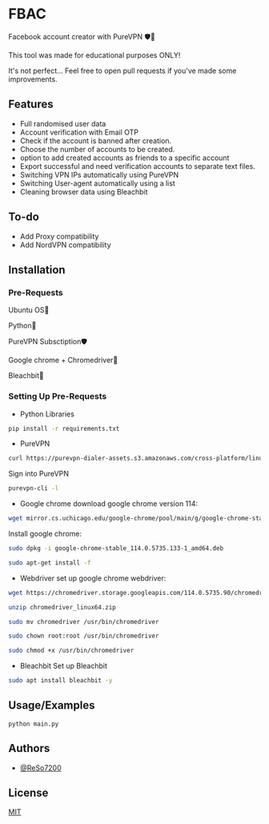 
# FBAC

Facebook account creator with PureVPN 🛡️🔑

This tool was made for educational purposes ONLY!


It's not perfect... Feel free to open pull requests if you've made some improvements.
## Features

- Full randomised user data
- Account verification with Email OTP
- Check if the account is banned after creation.
- Choose the number of accounts to be created.
- option to add created accounts as friends to a specific account
- Export successful and need verification accounts to separate text files.
- Switching VPN IPs automatically using PureVPN
- Switching User-agent automatically using a list
- Cleaning browser data using Bleachbit

## To-do

- Add Proxy compatibility
- Add NordVPN compatibility 

## Installation

### Pre-Requests


  Ubuntu OS🐧

  Python🐍

  PureVPN Subsctiption🛡️

  Google chrome + Chromedriver🔰

  Bleachbit🧹

### Setting Up Pre-Requests
* Python Libraries
```bash
pip install -r requirements.txt

```

* PureVPN
```bash
curl https://purevpn-dialer-assets.s3.amazonaws.com/cross-platform/linux-cli/production/cli-install.sh | sudo bash
```
Sign into PureVPN
```bash
purevpn-cli -l
```
* Google chrome
download google chrome version 114:
```bash
wget mirror.cs.uchicago.edu/google-chrome/pool/main/g/google-chrome-stable/google-chrome-stable_114.0.5735.133-1_amd64.deb
```
Install google chrome:
```bash
sudo dpkg -i google-chrome-stable_114.0.5735.133-1_amd64.deb
```
```bash
sudo apt-get install -f
```
* Webdriver
set up google chrome webdriver:
```bash
wget https://chromedriver.storage.googleapis.com/114.0.5735.90/chromedriver_linux64.zip
```
```bash
unzip chromedriver_linux64.zip
```
```bash
sudo mv chromedriver /usr/bin/chromedriver
```
```bash
sudo chown root:root /usr/bin/chromedriver
```
```bash
sudo chmod +x /usr/bin/chromedriver
```
* Bleachbit
Set up Bleachbit
```bash
sudo apt install bleachbit -y
```
## Usage/Examples

```
python main.py
```


## Authors

- [@ReSo7200](https://www.github.com/ReSo7200)


## License

[MIT](https://choosealicense.com/licenses/mit/)

